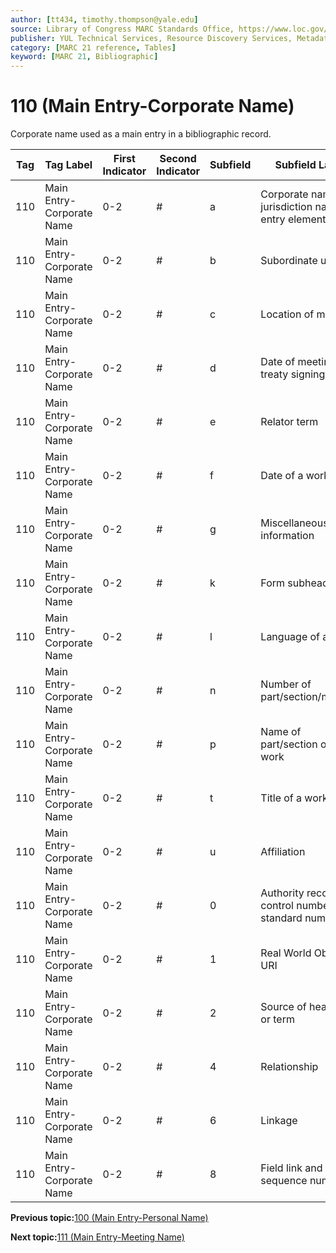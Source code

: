 ```yaml
---
author: [tt434, timothy.thompson@yale.edu]
source: Library of Congress MARC Standards Office, https://www.loc.gov/marc/bibliographic/bd110.html
publisher: YUL Technical Services, Resource Discovery Services, Metadata Services Unit
category: [MARC 21 reference, Tables]
keyword: [MARC 21, Bibliographic]
---
```


# 110 \(Main Entry-Corporate Name\)

Corporate name used as a main entry in a bibliographic record.

|Tag|Tag Label|First Indicator|Second Indicator|Subfield|Subfield Label|Repeatable|
|---|---------|---------------|----------------|--------|--------------|----------|
|110|Main Entry-Corporate Name|0-2|\#|a|Corporate name or jurisdiction name as entry element|F|
|110|Main Entry-Corporate Name|0-2|\#|b|Subordinate unit|T|
|110|Main Entry-Corporate Name|0-2|\#|c|Location of meeting|T|
|110|Main Entry-Corporate Name|0-2|\#|d|Date of meeting or treaty signing|T|
|110|Main Entry-Corporate Name|0-2|\#|e|Relator term|T|
|110|Main Entry-Corporate Name|0-2|\#|f|Date of a work|F|
|110|Main Entry-Corporate Name|0-2|\#|g|Miscellaneous information|T|
|110|Main Entry-Corporate Name|0-2|\#|k|Form subheading|T|
|110|Main Entry-Corporate Name|0-2|\#|l|Language of a work|F|
|110|Main Entry-Corporate Name|0-2|\#|n|Number of part/section/meeting|T|
|110|Main Entry-Corporate Name|0-2|\#|p|Name of part/section of a work|T|
|110|Main Entry-Corporate Name|0-2|\#|t|Title of a work|F|
|110|Main Entry-Corporate Name|0-2|\#|u|Affiliation|F|
|110|Main Entry-Corporate Name|0-2|\#|0|Authority record control number or standard number|T|
|110|Main Entry-Corporate Name|0-2|\#|1|Real World Object URI|T|
|110|Main Entry-Corporate Name|0-2|\#|2|Source of heading or term|F|
|110|Main Entry-Corporate Name|0-2|\#|4|Relationship|T|
|110|Main Entry-Corporate Name|0-2|\#|6|Linkage|F|
|110|Main Entry-Corporate Name|0-2|\#|8|Field link and sequence number|T|

**Previous topic:**[100 \(Main Entry-Personal Name\)](../tables/100_bib_table.md)

**Next topic:**[111 \(Main Entry-Meeting Name\)](../tables/111_bib_table.md)


